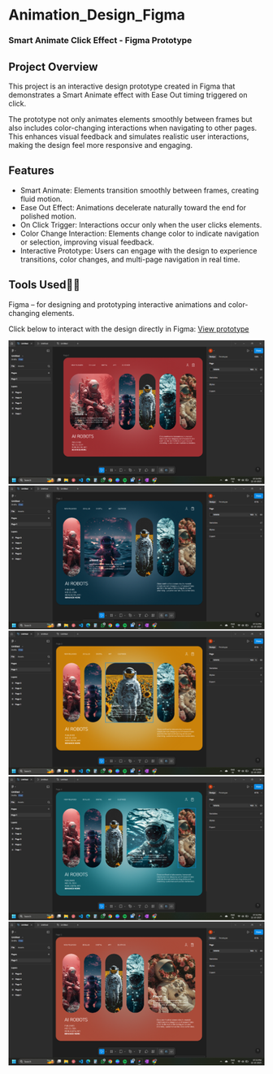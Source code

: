 # Animation_Design_Figma

### Smart Animate Click Effect - Figma Prototype
## Project Overview

This project is an interactive design prototype created in Figma that demonstrates a Smart Animate effect with Ease Out timing triggered on click.

The prototype not only animates elements smoothly between frames but also includes color-changing interactions when navigating to other pages. This enhances visual feedback and simulates realistic user interactions, making the design feel more responsive and engaging.

## Features

- Smart Animate: Elements transition smoothly between frames, creating fluid motion.
- Ease Out Effect: Animations decelerate naturally toward the end for polished motion.
- On Click Trigger: Interactions occur only when the user clicks elements.
- Color Change Interaction: Elements change color to indicate navigation or selection, improving visual feedback.
- Interactive Prototype: Users can engage with the design to experience transitions, color changes, and multi-page navigation in real time.

## Tools Used🔗🎨

Figma – for designing and prototyping interactive animations and color-changing elements.

Click below to interact with the design directly in Figma:
[View prototype](https://www.figma.com/design/7rmZPmMgQqr5ZwfZtR2q3a/Untitled?node-id=0-1&t=RLKVOKeL9SFNjJMl-1)

<img src="Page 1.png">
<img src="Page 2.png">
<img src="Page 3.png">
<img src="Page 4.png">
<img src="Page 5.png">

